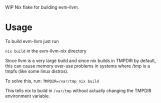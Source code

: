 WIP Nix flake for building evm-llvm.


# Usage

To build evm-llvm just run

`nix build` in the evm-llvm-nix directory

Since llvm is a very large build and since nix builds in TMPDIR by default, this can cause memory over-use problems in systems where /tmp is a tmpfs (like some linux distros).

To solve this, run:
`TMPDIR=/var/tmp nix build`

This tells nix to build in `/var/tmp` without actually changing the TMPDIR environment variable.

